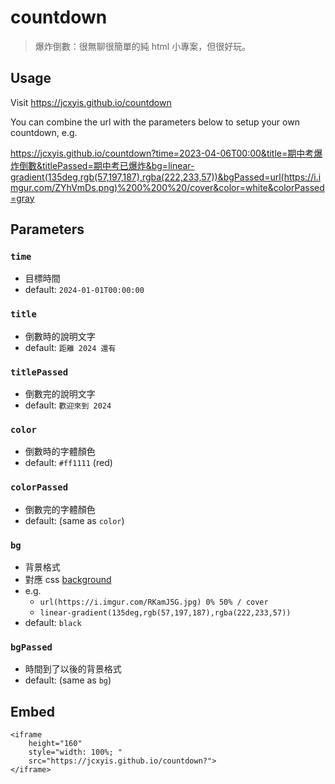 # countdown
> 爆炸倒數：很無聊很簡單的純 html 小專案，但很好玩。

## Usage
Visit https://jcxyis.github.io/countdown

You can combine the url with the parameters below to setup your own countdown, e.g.

https://jcxyis.github.io/countdown?time=2023-04-06T00:00&title=期中考爆炸倒數&titlePassed=期中考已爆炸&bg=linear-gradient(135deg,rgb(57,197,187),rgba(222,233,57))&bgPassed=url(https://i.imgur.com/ZYhVmDs.png)%200%200%20/cover&color=white&colorPassed=gray



## Parameters

### `time`
- 目標時間
- default: `2024-01-01T00:00:00`

### `title`
- 倒數時的說明文字
- default: `距離 2024 還有`

### `titlePassed`
- 倒數完的說明文字
- default: `歡迎來到 2024`

### `color`
- 倒數時的字體顏色
- default: `#ff1111`  (red)

### `colorPassed`
- 倒數完的字體顏色
- default: (same as `color`)

### `bg`
- 背景格式
- 對應 css [background](https://developer.mozilla.org/en-US/docs/Web/CSS/background)
- e.g.
    - `url(https://i.imgur.com/RKamJ5G.jpg) 0% 50% / cover`
    - `linear-gradient(135deg,rgb(57,197,187),rgba(222,233,57))`
- default: `black`

### `bgPassed`
- 時間到了以後的背景格式
- default: (same as `bg`)




## Embed

```
<iframe 
    height="160" 
    style="width: 100%; " 
    src="https://jcxyis.github.io/countdown?">
</iframe>
```

<!-- embed in hackmd  -->
